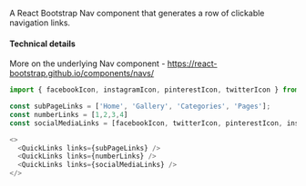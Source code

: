 A React Bootstrap Nav component that generates a row of clickable navigation links.<br>

#### Technical details
More on the underlying Nav component - https://react-bootstrap.github.io/components/navs/

```js
import { facebookIcon, instagramIcon, pinterestIcon, twitterIcon } from '../Icon/AwesomeIcons';

const subPageLinks = ['Home', 'Gallery', 'Categories', 'Pages'];
const numberLinks = [1,2,3,4]
const socialMediaLinks = [facebookIcon, twitterIcon, pinterestIcon, instagramIcon];

<>
  <QuickLinks links={subPageLinks} />
  <QuickLinks links={numberLinks} />
  <QuickLinks links={socialMediaLinks} />
</>
```